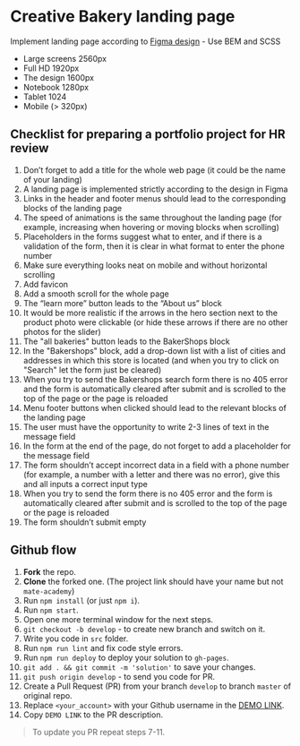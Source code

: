 # Creative Bakery landing page
Implement landing page according to [Figma design](https://www.figma.com/file/dY3izAm0Vspsmra4lQWQIP/Bakerlab-FE-students?node-id=0%3A1) - Use BEM and SCSS

- Large screens 2560px
- Full HD 1920px
- The design 1600px
- Notebook 1280px
- Tablet 1024
- Mobile (> 320px)

## Checklist for preparing a portfolio project for HR review

1. Don’t forget to add a title for the whole web page (it could be the name of your landing)
2. A landing page is implemented strictly according to the design in Figma
4. Links in the header and footer menus should lead to the corresponding blocks of the landing page
5. The speed of animations is the same throughout the landing page (for example, increasing when hovering or moving blocks when scrolling)
6. Placeholders in the forms suggest what to enter, and if there is a validation of the form, then it is clear in what format to enter the phone number
7. Make sure everything looks neat on mobile and without horizontal scrolling
8. Add favicon
9. Add a smooth scroll for the whole page
10. The “learn more” button leads to the “About us” block
11. It would be more realistic if the arrows in the hero section next to the product photo were clickable (or hide these arrows if there are no other photos for the slider)
12. The "all bakeries" button leads to the BakerShops block
13. In the "Bakershops" block, add a drop-down list with a list of cities and addresses in which this store is located (and when you try to click on "Search" let the form just be cleared)
14. When you try to send the Bakershops search form there is no 405 error and the form is automatically cleared after submit and is scrolled to the top of the page or the page is reloaded
15. Menu footer buttons when clicked should lead to the relevant blocks of the landing page
16. The user must have the opportunity to write 2-3 lines of text in the message field
17. In the form at the end of the page, do not forget to add a placeholder for the message field
18. The form shouldn’t accept incorrect data in a field with a phone number (for example, a number with a letter and there was no error), give this and all inputs a correct input type
19. When you try to send the form there is no 405 error and the form is automatically cleared after submit and is scrolled to the top of the page or the page is reloaded
20. The form shouldn’t submit empty


## Github flow
1. **Fork** the repo.
2. **Clone** the forked one. (The project link should have your name but not `mate-academy`)
3. Run `npm install` (or just `npm i`).
4. Run `npm start`.
5. Open one more terminal window for the next steps.
6. `git checkout -b develop` - to create new branch and switch on it.
7. Write you code in `src` folder.
8. Run `npm run lint` and fix code style errors.
9. Run `npm run deploy` to deploy your solution to `gh-pages`.
10. `git add . && git commit -m 'solution'` to save your changes.
11. `git push origin develop` - to send you code for PR.
12. Create a Pull Request (PR) from your branch `develop` to branch `master` of original repo.
13. Replace `<your_account>` with your Github username in the
  [DEMO LINK](https://RomSmile.github.io/layout_creativeBakery/).
14. Copy `DEMO LINK` to the PR description.

> To update you PR repeat steps 7-11.
